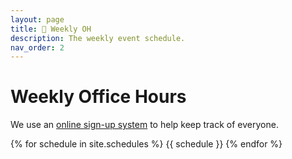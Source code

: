 ```yaml
---
layout: page
title: 🏢 Weekly OH
description: The weekly event schedule.
nav_order: 2
---
```


# **Weekly Office Hours**

We use an [online sign-up system](https://oh.data8.org/) to help keep track of everyone.

{% for schedule in site.schedules %}
{{ schedule }}
{% endfor %}
